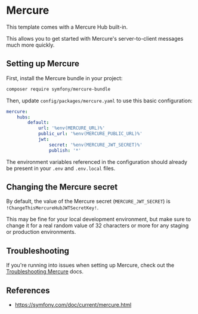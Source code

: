 # Mercure

This template comes with a Mercure Hub built-in.

This allows you to get started with Mercure's server-to-client messages much
more quickly.

## Setting up Mercure

First, install the Mercure bundle in your project:
```bash
composer require symfony/mercure-bundle
```

Then, update `config/packages/mercure.yaml` to use this basic configuration:
```yaml
mercure:
    hubs:
        default:
            url: '%env(MERCURE_URL)%'
            public_url: '%env(MERCURE_PUBLIC_URL)%'
            jwt:
                secret: '%env(MERCURE_JWT_SECRET)%'
                publish: '*'
```

The environment variables referenced in the configuration should already be 
present in your `.env` and `.env.local` files.

## Changing the Mercure secret

By default, the value of the Mercure secret (`MERCURE_JWT_SECRET`) is 
`!ChangeThisMercureHubJWTSecretKey!`.

This may be fine for your local development environment, but make sure to 
change it for a real random value of 32 characters or more for any staging or 
production environments.

## Troubleshooting

If you're running into issues when setting up Mercure, check out the 
[Troubleshooting Mercure](/docs/usage/troubleshooting/mercure.md) docs.


## References

- https://symfony.com/doc/current/mercure.html
